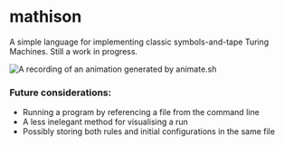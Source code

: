 # mathison

A simple language for implementing classic symbols-and-tape Turing Machines. Still a work in progress.

![A recording of an animation generated by animate.sh](https://github.com/nlc/turing/raw/master/_copier.gif?raw=true)

### Future considerations:
* Running a program by referencing a file from the command line
* A less inelegant method for visualising a run
* Possibly storing both rules and initial configurations in the same file
